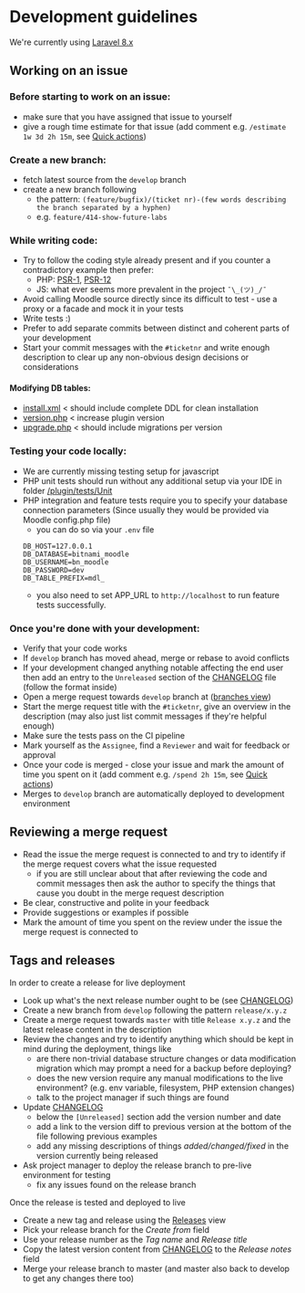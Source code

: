 # Development guidelines

We're currently using [Laravel 8.x](https://laravel.com/docs/8.x/releases)

## Working on an issue

### Before starting to work on an issue:

- make sure that you have assigned that issue to yourself
- give a rough time estimate for that issue (add comment e.g. `/estimate 1w 3d 2h 15m`, see [Quick actions](https://gitlab.cs.ttu.ee/help/user/project/quick_actions))

### Create a new branch:

- fetch latest source from the `develop` branch
- create a new branch following
  - the pattern: `(feature/bugfix)/(ticket nr)-(few words describing the branch separated by a hyphen)`
  - e.g. `feature/414-show-future-labs`
  
### While writing code:

- Try to follow the coding style already present and if you counter a contradictory example then prefer:
  - PHP: [PSR-1](https://www.php-fig.org/psr/psr-1/), [PSR-12](https://www.php-fig.org/psr/psr-12/)
  - JS: what ever seems more prevalent in the project `¯\_(ツ)_/¯`
- Avoid calling Moodle source directly since its difficult to test - use a proxy or a facade and mock it in your tests
- Write tests :)
- Prefer to add separate commits between distinct and coherent parts of your development
- Start your commit messages with the `#ticketnr` and write enough description to clear up any non-obvious design decisions or considerations

#### Modifying DB tables:

- [install.xml](/db/install.xml) < should include complete DDL for clean installation
- [version.php](/version.php) < increase plugin version
- [upgrade.php](/db/upgrade.php) < should include migrations per version

### Testing your code locally:

- We are currently missing testing setup for javascript
- PHP unit tests should run without any additional setup via your IDE in folder [/plugin/tests/Unit](/plugin/tests/Unit)
- PHP integration and feature tests require you to specify your database connection parameters (Since usually they would be provided via Moodle config.php file)
  - you can do so via your `.env` file
  ```
  DB_HOST=127.0.0.1
  DB_DATABASE=bitnami_moodle
  DB_USERNAME=bn_moodle
  DB_PASSWORD=dev
  DB_TABLE_PREFIX=mdl_
  ```
  - you also need to set APP_URL to ```http://localhost``` to run feature tests successfully.

### Once you're done with your development:

- Verify that your code works
- If `develop` branch has moved ahead, merge or rebase to avoid conflicts
- If your development changed anything notable affecting the end user then add an entry to the `Unreleased` section of the [CHANGELOG](/CHANGELOG.md) file (follow the format inside)
- Open a merge request towards `develop` branch at ([branches view](https://gitlab.cs.ttu.ee/ained/charon/-/branches))
- Start the merge request title with the `#ticketnr`, give an overview in the description (may also just list commit messages if they're helpful enough)
- Make sure the tests pass on the CI pipeline
- Mark yourself as the `Assignee`, find a `Reviewer` and wait for feedback or approval
- Once your code is merged - close your issue and mark the amount of time you spent on it (add comment e.g. `/spend 2h 15m`, see [Quick actions](https://gitlab.cs.ttu.ee/help/user/project/quick_actions))
- Merges to `develop` branch are automatically deployed to development environment

## Reviewing a merge request

- Read the issue the merge request is connected to and try to identify if the merge request covers what the issue requested
  - if you are still unclear about that after reviewing the code and commit messages then ask the author to specify the things that cause you doubt in the merge request description
- Be clear, constructive and polite in your feedback
- Provide suggestions or examples if possible
- Mark the amount of time you spent on the review under the issue the merge request is connected to

## Tags and releases

In order to create a release for live deployment
- Look up what's the next release number ought to be (see [CHANGELOG](/CHANGELOG.md))
- Create a new branch from `develop` following the pattern `release/x.y.z`
- Create a merge request towards `master` with title `Release x.y.z` and the latest release content in the description
- Review the changes and try to identify anything which should be kept in mind during the deployment, things like
  - are there non-trivial database structure changes or data modification migration which may prompt a need for a backup before deploying?
  - does the new version require any manual modifications to the live environment? (e.g. env variable, filesystem, PHP extension changes)
  - talk to the project manager if such things are found
- Update [CHANGELOG](/CHANGELOG.md)
  - below the `[Unreleased]` section add the version number and date
  - add a link to the version diff to previous version at the bottom of the file following previous examples
  - add any missing descriptions of things _added/changed/fixed_ in the version currently being released
- Ask project manager to deploy the release branch to pre-live environment for testing
  - fix any issues found on the release branch

Once the release is tested and deployed to live
- Create a new tag and release using the [Releases](https://gitlab.cs.ttu.ee/ained/charon/-/releases) view
- Pick your release branch for the _Create from_ field
- Use your release number as the _Tag name_ and _Release title_
- Copy the latest version content from [CHANGELOG](/CHANGELOG.md) to the _Release notes_ field
- Merge your release branch to master (and master also back to develop to get any changes there too)
